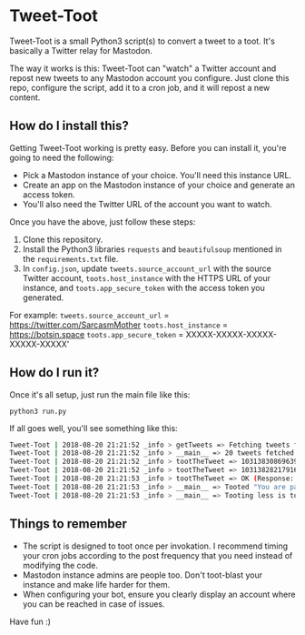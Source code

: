 # Tweet-Toot
Tweet-Toot is a small Python3 script(s) to convert a tweet to a toot. It's basically a Twitter relay for Mastodon.

The way it works is this: Tweet-Toot can "watch" a Twitter account and repost new tweets to any Mastodon account you configure. Just clone this repo, configure the script, add it to a cron job, and it will repost a new content.

## How do I install this?
Getting Tweet-Toot working is pretty easy. Before you can install it, you're going to need the following:

- Pick a Mastodon instance of your choice. You'll need this instance URL.
- Create an app on the Mastodon instance of your choice and generate an access token.
- You'll also need the Twitter URL of the account you want to watch.

Once you have the above, just follow these steps:

1. Clone this repository.
2. Install the Python3 libraries `requests` and `beautifulsoup` mentioned in the `requirements.txt` file.
3. In `config.json`, update `tweets.source_account_url` with the source Twitter account, `toots.host_instance` with the HTTPS URL of your instance, and `toots.app_secure_token` with the access token you generated.

For example:
`tweets.source_account_url` = https://twitter.com/SarcasmMother
`toots.host_instance` = https://botsin.space
`toots.app_secure_token` = XXXXX-XXXXX-XXXXX-XXXXX-XXXXX'


## How do I run it?
Once it's all setup, just run the main file like this:

`python3 run.py`

If all goes well, you'll see something like this:
```bash
Tweet-Toot | 2018-08-20 21:21:52 _info > getTweets => Fetching tweets for https://twitter.com/SarcasmMother.
Tweet-Toot | 2018-08-20 21:21:52 _info > __main__ => 20 tweets fetched.
Tweet-Toot | 2018-08-20 21:21:52 _info > tootTheTweet => 1031383086963994625 already tooted. Skipping.
Tweet-Toot | 2018-08-20 21:21:52 _info > tootTheTweet => 1031382821791657984 already tooted. Skipping.
Tweet-Toot | 2018-08-20 21:21:53 _info > tootTheTweet => OK (Response: {"id":"100583362607805661","created_at":"2018-08-20T15:51:53.284Z","in_reply_to_id":null,"in_reply_to_account_id":null,"sensitive":false,"spoiler_text":"","visibility":"public","language":"en","uri":"https://botsin.space/users/motherofsarcasm/statuses/100583362607805661","content":"\u003cp\u003eYou are paid by how hard you are to replace. Not by how hard you work.\u003c/p\u003e","url":"https://botsin.space/@motherofsarcasm/100583362607805661","reblogs_count":0,"favourites_count":0,"favourited":false,"reblogged":false,"muted":false,"pinned":false,"reblog":null,"application":{"name":"TweetToot","website":""},"account":{"id":"58348","username":"motherofsarcasm","acct":"motherofsarcasm","display_name":"Mother Of Sarcasm","locked":false,"bot":true,"created_at":"2018-08-20T15:07:42.747Z","note":"\u003cp\u003eFOLLOWS YOU\u003c/p\u003e","url":"https://botsin.space/@motherofsarcasm","avatar":"https://files.botsin.space/accounts/avatars/000/058/348/original/658f78e1f07e94fa.jpg","avatar_static":"https://files.botsin.space/accounts/avatars/000/058/348/original/658f78e1f07e94fa.jpg","header":"https://botsin.space/headers/original/missing.png","header_static":"https://botsin.space/headers/original/missing.png","followers_count":0,"following_count":1,"statuses_count":3,"emojis":[],"fields":[{"name":"Name","value":"Mother Of Sarcasm"},{"name":"Owner","value":"ayushsharma22@mastodon.technology"},{"name":"Birdsite","value":"\u003ca href=\"https://twitter.com/SarcasmMother\" rel=\"me nofollow noopener\" target=\"_blank\"\u003e\u003cspan class=\"invisible\"\u003ehttps://\u003c/span\u003e\u003cspan class=\"\"\u003etwitter.com/SarcasmMother\u003c/span\u003e\u003cspan class=\"invisible\"\u003e\u003c/span\u003e\u003c/a\u003e"}]},"media_attachments":[],"mentions":[],"tags":[],"emojis":[]})
Tweet-Toot | 2018-08-20 21:21:53 _info > __main__ => Tooted "You are paid by how hard you are to replace. Not by how hard you work."
Tweet-Toot | 2018-08-20 21:21:53 _info > __main__ => Tooting less is tooting more. Sleeping...
```

## Things to remember
- The script is designed to toot once per invokation. I recommend timing your cron jobs according to the post frequency that you need instead of modifying the code.
- Mastodon instance admins are people too. Don't toot-blast your instance and make life harder for them.
- When configuring your bot, ensure you clearly display an account where you can be reached in case of issues.

Have fun :)